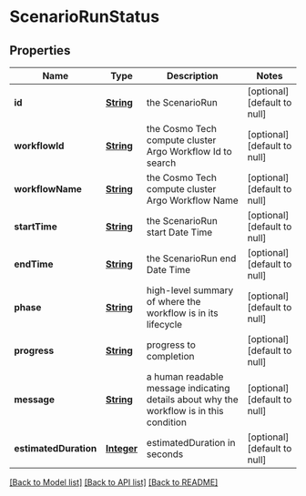 # ScenarioRunStatus
## Properties

Name | Type | Description | Notes
------------ | ------------- | ------------- | -------------
**id** | [**String**](string.md) | the ScenarioRun | [optional] [default to null]
**workflowId** | [**String**](string.md) | the Cosmo Tech compute cluster Argo Workflow Id to search | [optional] [default to null]
**workflowName** | [**String**](string.md) | the Cosmo Tech compute cluster Argo Workflow Name | [optional] [default to null]
**startTime** | [**String**](string.md) | the ScenarioRun start Date Time | [optional] [default to null]
**endTime** | [**String**](string.md) | the ScenarioRun end Date Time | [optional] [default to null]
**phase** | [**String**](string.md) | high-level summary of where the workflow is in its lifecycle | [optional] [default to null]
**progress** | [**String**](string.md) | progress to completion | [optional] [default to null]
**message** | [**String**](string.md) | a  human readable message indicating details about why the workflow is in this condition | [optional] [default to null]
**estimatedDuration** | [**Integer**](integer.md) | estimatedDuration in seconds | [optional] [default to null]

[[Back to Model list]](../README.md#documentation-for-models) [[Back to API list]](../README.md#documentation-for-api-endpoints) [[Back to README]](../README.md)

